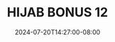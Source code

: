 --- 
title: "HIJAB BONUS 12"
description: "download   HIJAB BONUS 12 ig   baru"
date: 2024-07-20T14:27:00-08:00
file_code: "vn4hzkowucuh"
draft: false
cover: "0ny9apzg40fysu6w.jpg"
tags: ["HIJAB", "BONUS", "bokep-indo", "bokep-viral", "bokep-ig"]
length: 126
fld_id: "1391198"
foldername: ".NURILAHIJAB18Video"
categories: [".NURILAHIJAB18Video"]
views: 54
---